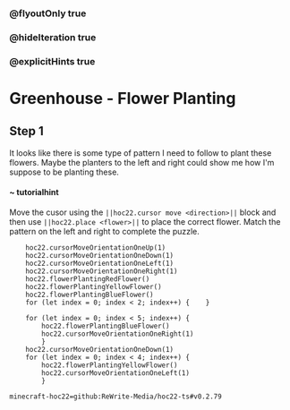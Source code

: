 ### @flyoutOnly true
### @hideIteration true
### @explicitHints true


# Greenhouse - Flower Planting

## Step 1
It looks like there is some type of pattern I need to follow to plant these flowers. Maybe the planters to the left and right could show me how I'm suppose to be planting these.

#### ~ tutorialhint 
Move the cusor using the ``||hoc22.cursor move <direction>||`` block and then use ``||hoc22.place <flower>||`` to place the correct flower. Match the pattern on the left and right to complete the puzzle.



```ghost
    hoc22.cursorMoveOrientationOneUp(1)
    hoc22.cursorMoveOrientationOneDown(1)
    hoc22.cursorMoveOrientationOneLeft(1)
    hoc22.cursorMoveOrientationOneRight(1)
    hoc22.flowerPlantingRedFlower()
    hoc22.flowerPlantingYellowFlower()
    hoc22.flowerPlantingBlueFlower()
    for (let index = 0; index < 2; index++) {    }
```
```template
    for (let index = 0; index < 5; index++) {
        hoc22.flowerPlantingBlueFlower() 
        hoc22.cursorMoveOrientationOneRight(1)    
        } 
    hoc22.cursorMoveOrientationOneDown(1) 
    for (let index = 0; index < 4; index++) {
        hoc22.flowerPlantingYellowFlower()  
        hoc22.cursorMoveOrientationOneLeft(1)  
        }         
```
```package
minecraft-hoc22=github:ReWrite-Media/hoc22-ts#v0.2.79
```